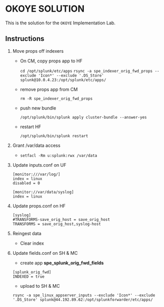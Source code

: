 # OKOYE SOLUTION

This is the solution for the `OKOYE` Implementation Lab.
## Instructions

1. Move props off indexers

    - On CM, copy props app to HF

        `cd /opt/splunk/etc/apps`
        `rsync -a spe_indexer_orig_fwd_props --exclude 'Icon*' --exclude '.DS_Store' splunk@10.0.4.23:/opt/splunk/etc/apps/`
    - remove props app from CM

        `rm -R spe_indexer_orig_fwd_props`
    - push new bundle

        `/opt/splunk/bin/splunk apply cluster-bundle --answer-yes`
    - restart HF

        `/opt/splunk/bin/splunk restart`

1. Grant /var/data access

    - `setfacl -Rm u:splunk:rwx /var/data`

1. Update inputs.conf on UF
    ```
    [monitor:///var/log/]
    index = linux
    disabled = 0

    [monitor://var/data/syslog]
    index = linux
    ```

1. Update props.conf on HF
    ```
    [syslog]
    #TRANSFORMS-save_orig_host = save_orig_host
    TRANSFORMS = save_orig_host,syslog-host
    ```

1. Reingest data
    - Clear index

1. Update fields.conf on SH & MC
    - create app **spe_splunk_orig_fwd_fields**
    ```
    [splunk_orig_fwd]
    INDEXED = true
    ```
    - upload to SH & MC
    
    ```
    rsync -a spe_linux_appserver_inputs --exclude 'Icon*' --exclude '.DS_Store' splunk@44.192.89.62:/opt/splunkforwarder/etc/apps/
    ```
